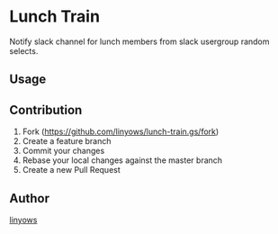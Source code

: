 Lunch Train
===========

Notify slack channel for lunch members from slack usergroup random selects.

Usage
-----

Contribution
------------

1. Fork (https://github.com/linyows/lunch-train.gs/fork)
1. Create a feature branch
1. Commit your changes
1. Rebase your local changes against the master branch
1. Create a new Pull Request

Author
------

[linyows](https://github.com/linyows)
